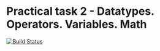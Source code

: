 # Practical task 2 - Datatypes. Operators. Variables. Math

[![Build Status](https://travis-ci.com/itmo-java-basics-2020/task-2-datatypes-operators-deimosfox.svg?branch=master)](https://travis-ci.com/itmo-java-basics-2020/task-2-datatypes-operators-deimosfox)